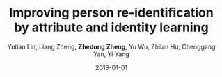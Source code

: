 ---
title: "Improving person re-identification by attribute and identity learning"
collection: publications
permalink: /publication/2019-01-01-Improving-person-re-identification-by-attribute-and-identity-learning
date: 2019-01-01
doi: 10.1016/j.patcog.2019.06.006
venue: 'Pattern Recognition'
author: 'Yutian Lin,  Liang Zheng,  <strong>Zhedong Zheng</strong>,  Yu Wu,  Zhilan Hu,  Chenggang Yan,  Yi Yang'
citation: ' Yutian Lin,  Liang Zheng,  Zhedong Zheng,  Yu Wu,  Zhilan Hu,  Chenggang Yan,  Yi Yang, &quot;Improving person re-identification by attribute and identity learning.&quot; Pattern Recognition, 2019. DOI: 10.1016/j.patcog.2019.06.006'
pub_year: '2019'
---